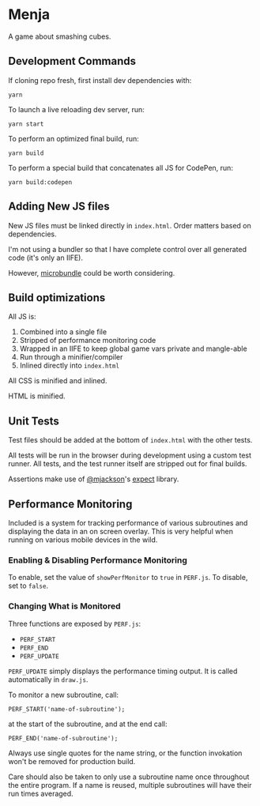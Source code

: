 # Menja

A game about smashing cubes.



## Development Commands

If cloning repo fresh, first install dev dependencies with:

```
yarn
```

To launch a live reloading dev server, run:

```
yarn start
```

To perform an optimized final build, run:

```
yarn build
```

To perform a special build that concatenates all JS for CodePen, run:

```
yarn build:codepen
```


## Adding New JS files

New JS files must be linked directly in `index.html`. Order matters based on dependencies.

I'm not using a bundler so that I have complete control over all generated code (it's only an IIFE).

However, [microbundle](https://github.com/developit/microbundle) could be worth considering.



## Build optimizations

All JS is:

1. Combined into a single file
2. Stripped of performance monitoring code
3. Wrapped in an IIFE to keep global game vars private and mangle-able
4. Run through a minifier/compiler
5. Inlined directly into `index.html`

All CSS is minified and inlined.

HTML is minified.



## Unit Tests

Test files should be added at the bottom of `index.html` with the other tests.

All tests will be run in the browser during development using a custom test runner. All tests, and the test runner itself are stripped out for final builds.

Assertions make use of [@mjackson](https://twitter.com/mjackson)'s [expect](https://github.com/mjackson/expect) library.



## Performance Monitoring

Included is a system for tracking performance of various subroutines and displaying the data in an on screen overlay. This is very helpful when running on various mobile devices in the wild.


### Enabling & Disabling Performance Monitoring

To enable, set the value of `showPerfMonitor` to `true` in `PERF.js`. To disable, set to `false`.


### Changing What is Monitored

Three functions are exposed by `PERF.js`:

- `PERF_START`
- `PERF_END`
- `PERF_UPDATE`

`PERF_UPDATE` simply displays the performance timing output. It is called automatically in `draw.js`.


To monitor a new subroutine, call:

```
PERF_START('name-of-subroutine');
```

at the start of the subroutine, and at the end call:

```
PERF_END('name-of-subroutine');
```

Always use single quotes for the name string, or the function invokation won't be removed for production build.

Care should also be taken to only use a subroutine name once throughout the entire program. If a name is reused, multiple subroutines will have their run times averaged.
